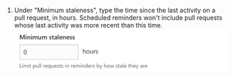 1. Under "Minimum staleness", type the time since the last activity on a pull request, in hours. Scheduled reminders won't include pull requests whose last activity was more recent than this time.
![Minimum staleness field](/assets/images/help/settings/scheduled-reminders-min-staleness-field.png)
